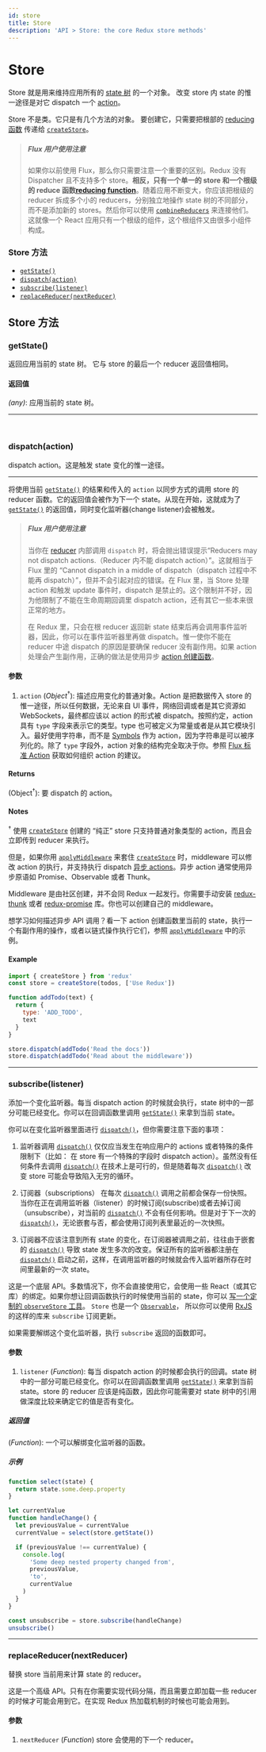 ```yaml
---
id: store
title: Store
description: 'API > Store: the core Redux store methods'
---
```


# Store

Store 就是用来维持应用所有的 [state 树](../understanding/thinking-in-redux/Glossary.md#state) 的一个对象。
改变 store 内 state 的惟一途径是对它 dispatch 一个 [action](../understanding/thinking-in-redux/Glossary.md#action)。

Store 不是类。它只是有几个方法的对象。
要创建它，只需要把根部的 [reducing 函数](../understanding/thinking-in-redux/Glossary.md#reducer) 传递给 [`createStore`](createStore.md)。

> ##### Flux 用户使用注意
>
> 如果你以前使用 Flux，那么你只需要注意一个重要的区别。Redux 没有 Dispatcher 且不支持多个 store。**相反，只有一个单一的 store 和一个根级的 reduce 函数[reducing function](../understanding/thinking-in-redux/Glossary.md#reducer)**。随着应用不断变大，你应该把根级的 reducer 拆成多个小的 reducers，分别独立地操作 state 树的不同部分，而不是添加新的 stores。然后你可以使用 [`combineReducers`](combineReducers.md) 来连接他们。这就像一个 React 应用只有一个根级的组件，这个根组件又由很多小组件构成。

### Store 方法

- [`getState()`](#getstate)
- [`dispatch(action)`](#dispatchaction)
- [`subscribe(listener)`](#subscribelistener)
- [`replaceReducer(nextReducer)`](#replacereducernextreducer)

## Store 方法

### getState()

返回应用当前的 state 树。
它与 store 的最后一个 reducer 返回值相同。

#### 返回值

_(any)_: 应用当前的 state 树。

---

&nbsp;

### dispatch(action)

dispatch action。这是触发 state 变化的惟一途径。

****
将使用当前 [`getState()`](#getstate) 的结果和传入的 `action` 以同步方式的调用 store 的 reducer 函数。它的返回值会被作为下一个 state。从现在开始，这就成为了 [`getState()`](#getstate) 的返回值，同时变化监听器(change listener)会被触发。

> ##### Flux 用户使用注意
>
> 当你在 [reducer](../understanding/thinking-in-redux/Glossary.md#reducer) 内部调用 `dispatch` 时，将会抛出错误提示“Reducers may not dispatch actions.（Reducer 内不能 dispatch action）”。这就相当于 Flux 里的 “Cannot dispatch in a middle of dispatch（dispatch 过程中不能再 dispatch）”，但并不会引起对应的错误。在 Flux 里，当 Store 处理 action 和触发 update 事件时，dispatch 是禁止的。这个限制并不好，因为他限制了不能在生命周期回调里 dispatch action，还有其它一些本来很正常的地方。
>
> 在 Redux 里，只会在根 reducer 返回新 state 结束后再会调用事件监听器，因此，你可以在事件监听器里再做 dispatch。惟一使你不能在 reducer 中途 dispatch 的原因是要确保 reducer 没有副作用。如果 action 处理会产生副作用，正确的做法是使用异步 [action 创建函数](../understanding/thinking-in-redux/Glossary.md#action-creator)。

#### 参数

1. `action` (_Object_<sup>†</sup>): 描述应用变化的普通对象。Action 是把数据传入 store 的惟一途径，所以任何数据，无论来自 UI 事件，网络回调或者是其它资源如 WebSockets，最终都应该以 action 的形式被 dispatch。按照约定，action 具有 `type` 字段来表示它的类型。type 也可被定义为常量或者是从其它模块引入。最好使用字符串，而不是 [Symbols](https://developer.mozilla.org/en/docs/Web/JavaScript/Reference/Global_Objects/Symbol) 作为 action，因为字符串是可以被序列化的。除了 `type` 字段外，action 对象的结构完全取决于你。参照 [Flux 标准 Action](https://github.com/acdlite/flux-standard-action) 获取如何组织 action 的建议。

#### Returns

(Object<sup>†</sup>): 要 dispatch 的 action。

#### Notes

<sup>†</sup> 使用 [`createStore`](createStore.md) 创建的 “纯正” store 只支持普通对象类型的 action，而且会立即传到 reducer 来执行。

但是，如果你用 [`applyMiddleware`](applyMiddleware.md) 来套住 [`createStore`](createStore.md) 时，middleware 可以修改 action 的执行，并支持执行 dispatch [异步 actions](../understanding/thinking-in-redux/Glossary.md#async-action)。异步 action 通常使用异步原语如 Promise、Observable 或者 Thunk。

Middleware 是由社区创建，并不会同 Redux 一起发行。你需要手动安装 [redux-thunk](https://github.com/gaearon/redux-thunk) 或者 [redux-promise](https://github.com/acdlite/redux-promise) 库。你也可以创建自己的 middleware。

想学习如何描述异步 API 调用？看一下 action 创建函数里当前的 state，执行一个有副作用的操作，或者以链式操作执行它们，参照 [`applyMiddleware`](applyMiddleware.md) 中的示例。

#### Example

```js
import { createStore } from 'redux'
const store = createStore(todos, ['Use Redux'])

function addTodo(text) {
  return {
    type: 'ADD_TODO',
    text
  }
}

store.dispatch(addTodo('Read the docs'))
store.dispatch(addTodo('Read about the middleware'))
```

---

### subscribe(listener)

添加一个变化监听器。每当 dispatch action 的时候就会执行，state 树中的一部分可能已经变化。你可以在回调函数里调用 [`getState()`](#getstate) 来拿到当前 state。

你可以在变化监听器里面进行 [`dispatch()`](#dispatchaction)，但你需要注意下面的事项：

1. 监听器调用 [`dispatch()`](#dispatchaction) 仅仅应当发生在响应用户的 actions 或者特殊的条件限制下（比如： 在 store 有一个特殊的字段时 dispatch action）。虽然没有任何条件去调用 [`dispatch()`](#dispatchaction) 在技术上是可行的，但是随着每次 [`dispatch()`](#dispatchaction) 改变 store 可能会导致陷入无穷的循环。

2. 订阅器（subscriptions） 在每次 [`dispatch()`](#dispatchaction) 调用之前都会保存一份快照。当你在正在调用监听器（listener）的时候订阅(subscribe)或者去掉订阅（unsubscribe），对当前的 [`dispatch()`](#dispatchaction) 不会有任何影响。但是对于下一次的 [`dispatch()`](#dispatchaction)，无论嵌套与否，都会使用订阅列表里最近的一次快照。

3. 订阅器不应该注意到所有 state 的变化，在订阅器被调用之前，往往由于嵌套的 [`dispatch()`](#dispatchaction) 导致 state 发生多次的改变。保证所有的监听器都注册在 [`dispatch()`](#dispatchaction) 启动之前，这样，在调用监听器的时候就会传入监听器所存在时间里最新的一次 state。

这是一个底层 API。多数情况下，你不会直接使用它，会使用一些 React（或其它库）的绑定。如果你想让回调函数执行的时候使用当前的 state，你可以 [写一个定制的 `observeStore` 工具](https://github.com/rackt/redux/issues/303#issuecomment-125184409)。 `Store` 也是一个 [`Observable`](https://github.com/zenparsing/es-observable)， 所以你可以使用 [RxJS](https://github.com/ReactiveX/RxJS) 的这样的库来 `subscribe` 订阅更新。

如果需要解绑这个变化监听器，执行 `subscribe` 返回的函数即可。

#### 参数

1. `listener` (_Function_): 每当 dispatch action 的时候都会执行的回调。state 树中的一部分可能已经变化。你可以在回调函数里调用 [`getState()`](#getstate) 来拿到当前 state。store 的 reducer 应该是纯函数，因此你可能需要对 state 树中的引用做深度比较来确定它的值是否有变化。

##### 返回值

(_Function_): 一个可以解绑变化监听器的函数。

##### 示例

```js
function select(state) {
  return state.some.deep.property
}

let currentValue
function handleChange() {
  let previousValue = currentValue
  currentValue = select(store.getState())

  if (previousValue !== currentValue) {
    console.log(
      'Some deep nested property changed from',
      previousValue,
      'to',
      currentValue
    )
  }
}

const unsubscribe = store.subscribe(handleChange)
unsubscribe()
```

---

### replaceReducer(nextReducer)

替换 store 当前用来计算 state 的 reducer。

这是一个高级 API。只有在你需要实现代码分隔，而且需要立即加载一些 reducer 的时候才可能会用到它。在实现 Redux 热加载机制的时候也可能会用到。

#### 参数

1. `nextReducer` (_Function_) store 会使用的下一个 reducer。
